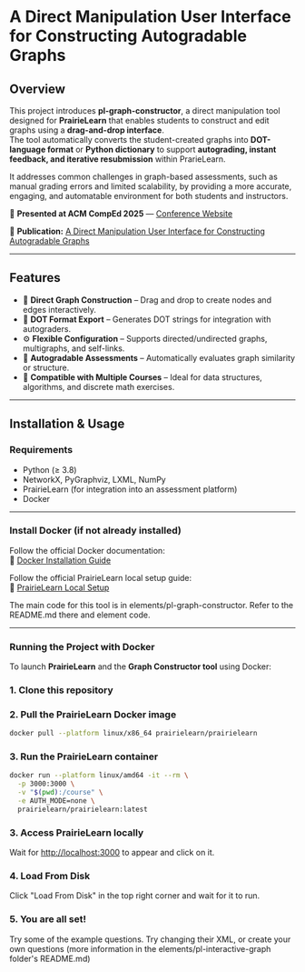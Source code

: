 # **A Direct Manipulation User Interface for Constructing Autogradable Graphs**

## **Overview**
This project introduces **pl-graph-constructor**, a direct manipulation tool designed for **PrairieLearn** that enables students to construct and edit graphs using a **drag-and-drop interface**.  
The tool automatically converts the student-created graphs into **DOT-language format** or **Python dictionary** to support **autograding, instant feedback, and iterative resubmission** within PrarieLearn.

It addresses common challenges in graph-based assessments, such as manual grading errors and limited scalability, by providing a more accurate, engaging, and automatable environment for both students and instructors.

📢 **Presented at ACM CompEd 2025** — [Conference Website]([https://prairielearn.readthedocs.io/en/latest/install/](https://comped.acm.org/2025/))

📄 **Publication:** [A Direct Manipulation User Interface for Constructing Autogradable Graphs]([[https://prairielearn.readthedocs.io/en/latest/install/](https://comped.acm.org/2025/](https://dl.acm.org/doi/10.1145/3736251.3747306)))

---

## **Features**
- 🎯 **Direct Graph Construction** – Drag and drop to create nodes and edges interactively.  
- 🔗 **DOT Format Export** – Generates DOT strings for integration with autograders.  
- ⚙️ **Flexible Configuration** – Supports directed/undirected graphs, multigraphs, and self-links.  
- 🧩 **Autogradable Assessments** – Automatically evaluates graph similarity or structure.  
- 📘 **Compatible with Multiple Courses** – Ideal for data structures, algorithms, and discrete math exercises.  

---

## **Installation & Usage**

### **Requirements**
- Python (≥ 3.8)  
- NetworkX, PyGraphviz, LXML, NumPy  
- PrairieLearn (for integration into an assessment platform)  
- Docker  

---

### **Install Docker (if not already installed)**
Follow the official Docker documentation:  
🔗 [Docker Installation Guide](https://docs.docker.com/get-docker/)

Follow the official PrairieLearn local setup guide:  
🔗 [PrairieLearn Local Setup](https://prairielearn.readthedocs.io/en/latest/install/)

The main code for this tool is in elements/pl-graph-constructor. Refer to the README.md there and element code. 

---

### **Running the Project with Docker**

To launch **PrairieLearn** and the **Graph Constructor tool** using Docker:

### **1. Clone this repository**  

### **2. Pull the PrairieLearn Docker image**  
```bash
docker pull --platform linux/x86_64 prairielearn/prairielearn
```
### **3. Run the PrairieLearn container**  
```bash
docker run --platform linux/amd64 -it --rm \
  -p 3000:3000 \
  -v "$(pwd):/course" \
  -e AUTH_MODE=none \
  prairielearn/prairielearn:latest
```
### **3. Access PrairieLearn locally**  
Wait for <ins>http://localhost:3000</ins> to appear and click on it.

### **4. Load From Disk**  
Click "Load From Disk" in the top right corner and wait for it to run.

### **5. You are all set!**  
Try some of the example questions. Try changing their XML, or create your own questions (more information in the elements/pl-interactive-graph folder's README.md)


